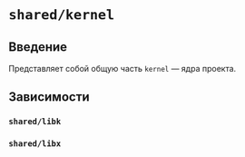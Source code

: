 # `shared/kernel`

## Введение

Представляет собой общую часть `kernel` — ядра проекта.

## Зависимости

### `shared/libk`

### `shared/libx`
